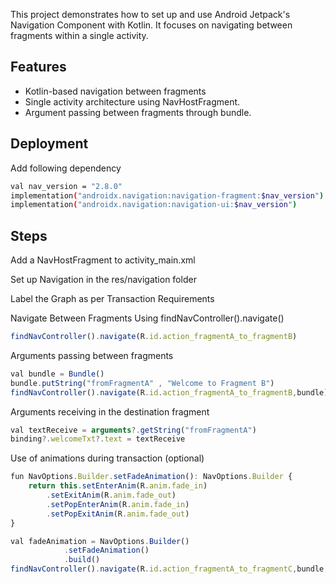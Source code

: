 This project demonstrates how to set up and use Android Jetpack's Navigation Component with Kotlin. It focuses on navigating between fragments within a single activity.
## Features

- Kotlin-based navigation between fragments
- Single activity architecture using NavHostFragment.
- Argument passing between fragments through bundle.



## Deployment

Add following dependency
```bash
val nav_version = "2.8.0"
implementation("androidx.navigation:navigation-fragment:$nav_version")
implementation("androidx.navigation:navigation-ui:$nav_version")
```



## Steps
Add a NavHostFragment to activity_main.xml

Set up Navigation in the res/navigation folder

Label the Graph as per Transaction Requirements

Navigate Between Fragments Using findNavController().navigate()
```javascript
findNavController().navigate(R.id.action_fragmentA_to_fragmentB)
```
Arguments passing between fragments
```javascript
val bundle = Bundle()
bundle.putString("fromFragmentA" , "Welcome to Fragment B")
findNavController().navigate(R.id.action_fragmentA_to_fragmentB,bundle)
```
Arguments receiving in the destination fragment
```javascript
val textReceive = arguments?.getString("fromFragmentA")
binding?.welcomeTxt?.text = textReceive
```

Use of animations during transaction (optional)
```javascript
fun NavOptions.Builder.setFadeAnimation(): NavOptions.Builder {
    return this.setEnterAnim(R.anim.fade_in)
        .setExitAnim(R.anim.fade_out)
        .setPopEnterAnim(R.anim.fade_in)
        .setPopExitAnim(R.anim.fade_out)
}

val fadeAnimation = NavOptions.Builder()
            .setFadeAnimation()
            .build()
findNavController().navigate(R.id.action_fragmentA_to_fragmentC,bundle,fadeAnimation)

```
